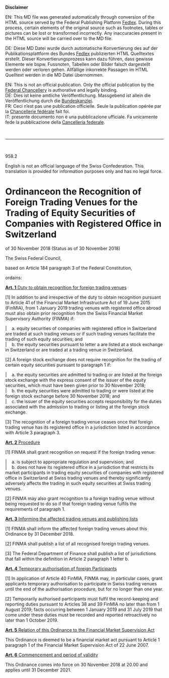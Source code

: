 
**Disclaimer**  

EN: This MD file was generated automatically through conversion of the HTML source served by the Federal Publishing Platform [Fedlex](https://www.fedlex.admin.ch/).
During this process, certain elements of the original source such as footnotes, tables or pictures can be lost or transformed incorrectly. Any inaccuracies present in the HTML source will be carried over to the MD file.  

DE: Diese MD Datei wurde durch automatische Konvertierung des auf der Publikationsplattform des Bundes [Fedlex](https://www.fedlex.admin.ch/) publizierten HTML Quelltextes erstellt.
Dieser Konvertierungsprozess kann dazu führen, dass gewisse Elemente wie bspw. Fussnoten, Tabellen oder Bilder falsch dargestellt werden oder verloren gehen.
Allfällige inkorrekte Passagen im HTML Quelltext werden in die MD Datei übernommen.  

EN: This is not an official publication. Only the official publication by the [Federal Chancellery](https://www.bk.admin.ch/bk/en/home.html) is authorative and legally binding.  
DE: Dies ist keine amtliche Veröffentlichung. Massgebend ist allein die Veröffentlichung durch die [Bundeskanzlei](https://www.bk.admin.ch/bk/de/home.html).  
FR: Ceci n’est pas une publication officielle. Seule la publication opérée par la [Chancellerie fédérale](https://www.bk.admin.ch/bk/fr/home.html) fait foi.  
IT: presente documento non è una pubblicazione ufficiale. Fa unicamente fede la pubblicazione della [Cancelleria federale](https://www.bk.admin.ch/bk/it/home.html).  

&nbsp;

----

&nbsp;

958.2 

English is not an official language of the Swiss Confederation. This translation is provided for information purposes only and has no legal force.

# Ordinanceon the Recognition of Foreign Trading Venues for the Trading of Equity Securities of Companies with Registered Office in Switzerland

of 30 November 2018 (Status as of 30 November 2018)

The Swiss Federal Council,

based on Article 184 paragraph 3 of the Federal Constitution,

ordains:

[**Art. 1** Duty to obtain recognition for foreign trading venues](https://www.fedlex.admin.ch/eli/cc/2018/689/en#art_1) 

[1] In addition to and irrespective of the duty to obtain recognition pursuant to Article 41 of the Financial Market Infrastructure Act of 19 June 2015 (FinMIA), from 1 January 2019 trading venues with registered office abroad must also obtain prior recognition from the Swiss Financial Market Supervisory Authority (FINMA) if:


|    a. equity securities of companies with registered office in Switzerland are tra­ded at such trading venues or if such trading venues facilitate the trading of such equity securities; and  
|    b. the equity securities pursuant to letter a are listed at a stock exchange in Switzerland or are traded at a trading venue in Switzerland.

[2] A foreign stock exchange does not require recognition for the trading of certain equity securities pursuant to paragraph 1 if:


|    a. the equity securities are admitted to trading or are listed at the foreign stock exchange with the express consent of the issuer of the equity securities, which must have been given prior to 30 November 2018;  
|    b. the equity securities were admitted to trading or were listed at the foreign stock exchange before 30 November 2018; and  
|    c. the issuer of the equity securities accepts responsibility for the duties asso­ciated with the admission to trading or listing at the foreign stock exchange.

[3] The recognition of a foreign trading venue ceases once that foreign trading venue has its registered office in a jurisdiction listed in accordance with Article 3 paragraph 3.

[**Art. 2** Procedure](https://www.fedlex.admin.ch/eli/cc/2018/689/en#art_2) 

[1] FINMA shall grant recognition on request if the foreign trading venue:


|    a. is subject to appropriate regulation and supervision; and  
|    b. does not have its registered office in a jurisdiction that restricts its market participants in trading equity securities of companies with registered office in Switzerland at Swiss trading venues and thereby significantly adversely affects the trading in such equity securities at Swiss trading venues.

[2] FINMA may also grant recognition to a foreign trading venue without being reques­ted to do so if that foreign trading venue fulfils the requirements of paragraph 1.

[**Art. 3** Informing the affected trading venues and publishing lists](https://www.fedlex.admin.ch/eli/cc/2018/689/en#art_3) 

[1] FINMA shall inform the affected foreign trading venues about this Ordinance by 31 December 2018.

[2] FINMA shall publish a list of all recognised foreign trading venues.

[3] The Federal Department of Finance shall publish a list of jurisdictions that fall within the definition in Article 2 paragraph 1 letter b.

[**Art. 4** Temporary authorisation of foreign Participants](https://www.fedlex.admin.ch/eli/cc/2018/689/en#art_4) 

[1] In application of Article 40 FinMIA, FINMA may, in particular cases, grant applicants temporary authorisation to participate in Swiss trading venues until the end of the authorisation procedure, but for no longer than one year.

[2] Temporarily authorised participants must fulfil the record-keeping and reporting duties pursuant to Articles 38 and 39 FinMIA no later than from 1 August 2019; facts occurring between 1 January 2019 and 31 July 2019 that come under these duties must be recorded and reported retroactively no later than 1 October 2019.

[**Art. 5** Relation of this Ordinance to the Financial Market Supervision Act](https://www.fedlex.admin.ch/eli/cc/2018/689/en#art_5) 

This Ordinance is deemed to be a financial market act pursuant to Article 1 paragraph 1 of the Financial Market Supervision Act of 22 June 2007.

[**Art. 6** Commencement and period of validity](https://www.fedlex.admin.ch/eli/cc/2018/689/en#art_6) 

This Ordinance comes into force on 30 November 2018 at 20.00 and applies until 31 December 2021.

